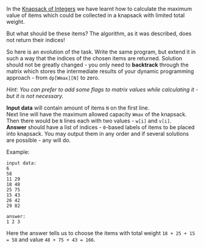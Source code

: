 In the [Knapsack of Integers](./knapsack-of-integers) we have learnt how to calculate the maximum value of items which
could be collected in a knapsack with limited total weight.

But what should be these items? The algorithm, as it was described, does not return their indices!

So here is an evolution of the task. Write the same program, but extend it in such a way that the indices of the
chosen items are returned. Solution should not be greatly changed - you only need to **backtrack** through the
matrix which stores the intermediate results of your dynamic programming approach - from `dp[Wmax][N]` to zero.

*Hint: You can prefer to add some flags to matrix values while calculating it - but it is not necessary.*

**Input data** will contain amount of items `N` on the first line.  
Next line will have the maximum allowed capacity `Wmax` of the knapsack.  
Then there would be `N` lines each with two values - `w[i]` and `v[i]`.  
**Answer** should have a list of indices - `0`-based labels of items to be placed into knapsack. You may output them
in any order and if several solutions are possible - any will do.

Example:

    input data:
	6
	58
	11 29
	18 48
	25 75
	15 43
	26 42
	29 82
	
	answer:
	1 2 3

Here the answer tells us to choose the items with total weight `18 + 25 + 15 = 58` and value `48 + 75 + 43 = 166`.
